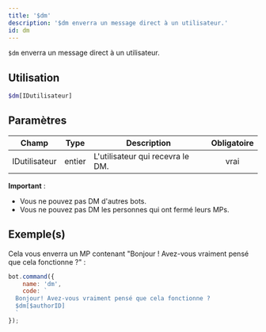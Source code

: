 ```yaml
---
title: '$dm'
description: '$dm enverra un message direct à un utilisateur.'
id: dm
---
```


`$dm` enverra un message direct à un utilisateur.

## Utilisation

```php
$dm[IDutilisateur]
```

## Paramètres

| Champ         | Type   | Description                      | Obligatoire |
| ------------- | ------ | -------------------------------- |:-----------:|
| IDutilisateur | entier | L'utilisateur qui recevra le DM. |    vrai     |

**Important** :
- Vous ne pouvez pas DM d'autres bots.
- Vous ne pouvez pas DM les personnes qui ont fermé leurs MPs.

## Exemple(s)

Cela vous enverra un MP contenant "Bonjour ! Avez-vous vraiment pensé que cela fonctionne ?" :

```javascript
bot.command({
    name: 'dm',
    code: `
  Bonjour! Avez-vous vraiment pensé que cela fonctionne ?
  $dm[$authorID]
  `
});
```